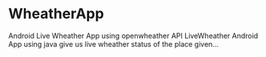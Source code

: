 # WheatherApp
Android Live Wheather App using openwheather API
LiveWheather Android App using java give us live wheather status of the place given... 
